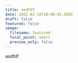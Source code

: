 ```yaml
---
title: asdfdf
date: 2022-02-10T10:00:43.569Z
draft: false
featured: false
image:
  filename: featured
  focal_point: Smart
  preview_only: false
---
```

asdfdf